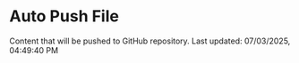 # Auto Push File

Content that will be pushed to GitHub repository.
Last updated: 07/03/2025, 04:49:40 PM